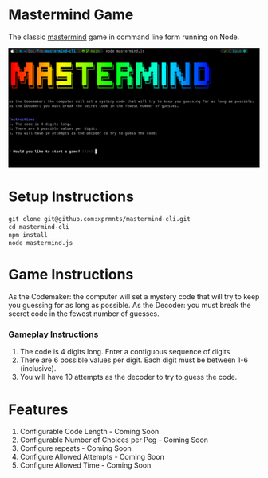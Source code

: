 # Mastermind Game

The classic [mastermind](https://en.wikipedia.org/wiki/Mastermind_%28board_game%29) game in command line form running on Node.

![alt text](gamescreen.png)

# Setup Instructions

```
git clone git@github.com:xprmnts/mastermind-cli.git
cd mastermind-cli
npm install
node mastermind.js
```

# Game Instructions

As the Codemaker: the computer will set a mystery code that will try to keep you guessing for as long as possible.
As the Decoder: you must break the secret code in the fewest number of guesses.

### Gameplay Instructions

1. The code is 4 digits long. Enter a contiguous sequence of digits.
2. There are 6 possible values per digit. Each digit must be between 1-6 (inclusive).
3. You will have 10 attempts as the decoder to try to guess the code.

# Features

1. Configurable Code Length - Coming Soon
2. Configurable Number of Choices per Peg - Coming Soon
3. Configure repeats - Coming Soon
4. Configure Allowed Attempts - Coming Soon
5. Configure Allowed Time - Coming Soon
